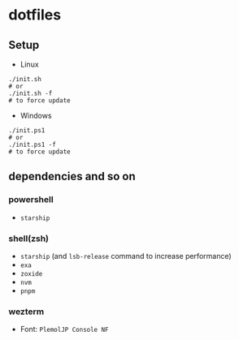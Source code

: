# dotfiles

## Setup

- Linux

```
./init.sh
# or
./init.sh -f
# to force update
```

- Windows

```
./init.ps1
# or
./init.ps1 -f
# to force update
```

## dependencies and so on

### powershell

- `starship`

### shell(zsh)

- `starship` (and `lsb-release` command to increase performance)
- `exa`
- `zoxide`
- `nvm`
- `pnpm`

### wezterm

- Font: `PlemolJP Console NF`
